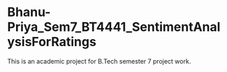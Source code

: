 # Bhanu-Priya_Sem7_BT4441_SentimentAnalysisForRatings
This is an academic project for B.Tech semester 7 project work.

